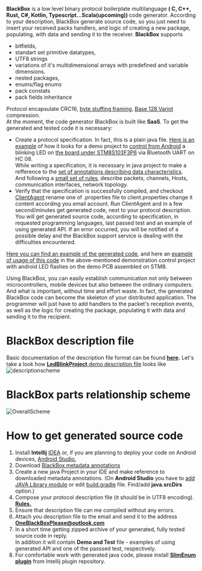 **BlackBox** is a low level binary protocol boilerplate multilanguage **( C, C++, Rust, C#, Kotlin, Typescript...Scala(upcoming))** code generator. According to your description, BlackBox generate source code, so you just need to insert your received packs handlers, and logic of creating a new package, populating, with data and sending it to the receiver. 
**BlackBox** supports 
- bitfields,
- standart set primitive datatypes, 
- UTF8 strings
- variations of it's multidimensional arrays with predefined and variable dimensions.
- nested packages,
- enums/flag enums 
- pack constats 
- pack fields inheritance 

Protocol encapsulate CRC16, [byte stuffing framing](https://web.cs.wpi.edu/~rek/Undergrad_Nets/B07/BitByteStuff.pdf), [Base 128 Varint](https://developers.google.com/protocol-buffers/docs/encoding) compression. <br>
At the moment, the code generator BlackBox is built like **SaaS**. To get the generated and tested code it is necessary:

- Create a protocol specification. In fact, this is a plain java file. [Here is an example](https://github.com/cheblin/BlackBox_LEDBlink_Demo/blob/master/org/unirail/demo/LedBlinkProject.java) of how it looks for a demo project to [control from Android](https://github.com/cheblin/BlackBox_LEDBlink_Demo/tree/master/Examples/Android) a blinking LED on [the board under STM8S103F3P6](https://github.com/cheblin/BlackBox_LEDBlink_Demo/tree/master/Examples/STM8) via Bluetooth UART on HC 08.
<br>While writing a specification, it is necessary in java project to make a refference to the [set of annotations describing data characteristics](https://github.com/cheblin/BlackBox/tree/master/org/unirail/BlackBox). <br>And following a [small set of rules](http://www.unirail.org/), describe packets, channels, Hosts, communication interfaces, network topology.
- Verify that the specification is successfully compiled, and checkout [ClientAgent](https://github.com/cheblin/ClientAgent) rename one of .properties file to client.properties change it content according you email account. Run ClientAgent and in a few second/minutes get generated code, next to your protocol description. You will get generated source code, according to specification, in requested programming languages, last passed test and an example of using generated API. If an error occurred, you will be notified of a possible delay and the BlackBox support service is dealing with the difficulties encountered.

[Here you can find an example of the generated code](https://github.com/cheblin/BlackBox_LEDBlink_Demo/tree/master/Generated), and here an [example of usage of this code](https://github.com/cheblin/BlackBox_LEDBlink_Demo/tree/master/Examples/STM8) in the above-mentioned demonstration control project with android LED flashes on the demo PCB assembled on STM8.

Using BlackBox, you can easily establish communication not only between microcontrollers, mobile devices but also between the ordinary computers. And what is important, without time and effort waste. In fact, the generated BlackBox code can become the skeleton of your distributed application. The programmer will just have to add handlers to the packet&#39;s reception events, as well as the logic for creating the package, populating it with data and sending it to the recipient.


# BlackBox description file
Basic documentation of the description file format can be found **[here](http://www.unirail.org).** Let's take a look how [**LedBlinkProject** demo description file](https://github.com/cheblin/BlackBox_LEDBlink_Demo) looks like
![descriptionscheme](http://www.unirail.org/wp-content/uploads/2017/12/Capture2.png)

# BlackBox parts relationship scheme

![OverallScheme](http://www.unirail.org/wp-content/uploads/2017/12/OverallScheme.png)

# How to get generated source code

1. Install **Intellij** [IDEA](https://www.jetbrains.com/idea/download/#section=windows) or, if you are planning to deploy your code on Android devices, [Android Studio.](https://developer.android.com/studio/index.html)
2. Download [BlackBox metadata annotations](https://github.com/cheblin/BlackBox/tree/master/org/unirail/BlackBox)
3. Create a new java Project in your IDE and make reference to downloaded metadata annotations. (On **Android Studio** you have to [add JAVA Library module](https://developer.android.com/studio/projects/android-library.html) or edit  [build.gradle](https://github.com/cheblin/BlackBox_LEDBlink_Demo/blob/master/Examples/Android/app/build.gradle) file. Find/add **java.srcDirs** option.)
3. Compose your protocol description file (it should be in UTF8 encoding). **[Rules.](http://www.unirail.org/)**
4. Ensure that description file can me compiled without any errors.
5. Attach you description file to the email and send it to the address **OneBlackBoxPlease@outlook.com**
6. In a short time getting zipped archive of your generated, fully tested source code in reply.<br>
In addition it will contain **Demo and Test** file - examples of using generated API and one of the passsed test, respectively.
7. For comfortable work with generated java code, please install **[SlimEnum plugin](https://plugins.jetbrains.com/plugin/10316-slimenum)** from Intellij plugin repository.
